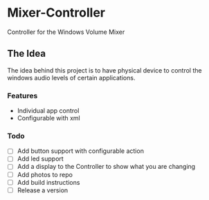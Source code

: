 # Mixer-Controller
Controller for the Windows Volume Mixer
## The Idea
The idea behind this project is to have physical device to control the windows audio levels of certain applications.


### Features
- Individual app control
- Configurable with xml



### Todo
- [ ] Add button support with configurable action
- [ ] Add led support
- [ ] Add a display to the Controller to show what you are changing
- [ ] Add photos to repo
- [ ] Add build instructions
- [ ] Release a version
